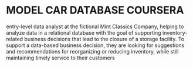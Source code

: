 # MODEL CAR DATABASE COURSERA

 entry-level data analyst at the fictional Mint Classics Company, helping to analyze data in a relational database with the goal of supporting inventory-related business decisions that lead to the closure of a storage facility.
 To support a data-based business decision, they are looking for suggestions and recommendations for reorganizing or reducing inventory, while still maintaining timely service to their customers
